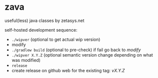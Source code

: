 # zava
useful(less) java classes by zetasys.net

self-hosted development sequence:
- `./wipver` (optional to get actual wip version)
- modify
- `./gradlew build` (optional to pre-check) if fail go back to *modify*
- `./wipver X.Y.Z` (optional semantic version change depending on what was modified)
- `release`
- create release on github web for the existing tag: *vX.Y.Z*
